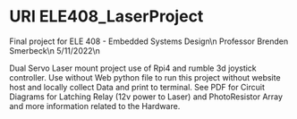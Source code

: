 # URI ELE408_LaserProject 

Final project for ELE 408 - Embedded Systems Design\n
Professor Brenden Smerbeck\n
5/11/2022\n

Dual Servo Laser mount project use of Rpi4 and rumble 3d joystick controller.
Use without Web python file to run this project without website host and locally collect Data and print to terminal. 
See PDF for Circuit Diagrams for Latching Relay (12v power to Laser) and PhotoResistor Array and more information related to the Hardware. 

